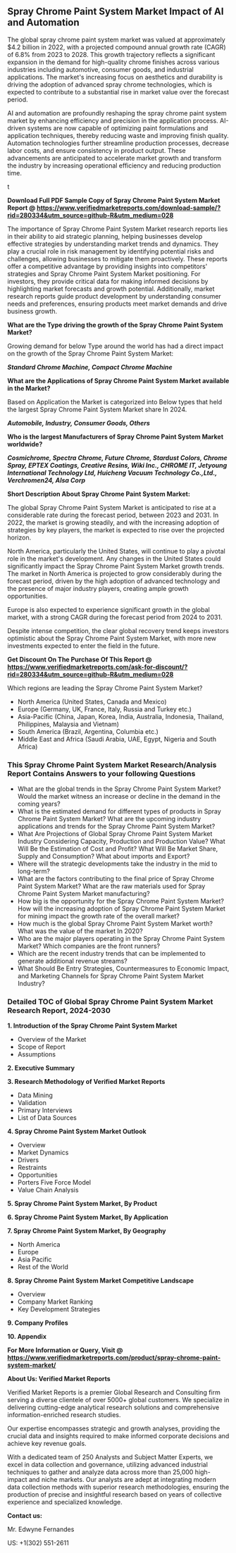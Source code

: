 <h2>Spray Chrome Paint System Market Impact of AI and Automation</h2><p>The global spray chrome paint system market was valued at approximately $4.2 billion in 2022, with a projected compound annual growth rate (CAGR) of 6.8% from 2023 to 2028. This growth trajectory reflects a significant expansion in the demand for high-quality chrome finishes across various industries including automotive, consumer goods, and industrial applications. The market's increasing focus on aesthetics and durability is driving the adoption of advanced spray chrome technologies, which is expected to contribute to a substantial rise in market value over the forecast period.</p><p>AI and automation are profoundly reshaping the spray chrome paint system market by enhancing efficiency and precision in the application process. AI-driven systems are now capable of optimizing paint formulations and application techniques, thereby reducing waste and improving finish quality. Automation technologies further streamline production processes, decrease labor costs, and ensure consistency in product output. These advancements are anticipated to accelerate market growth and transform the industry by increasing operational efficiency and reducing production time.</p>t</p><p id="" class=""><strong>Download Full PDF Sample Copy of Spray Chrome Paint System Market Report @ <a href="https://www.verifiedmarketreports.com/download-sample/?rid=280334&utm_source=github-R&utm_medium=028" target="_blank">https://www.verifiedmarketreports.com/download-sample/?rid=280334&utm_source=github-R&utm_medium=028</a></strong></p><p>The importance of&nbsp;Spray Chrome Paint System Market research reports lies in their ability to aid strategic planning, helping businesses develop effective strategies by understanding market trends and dynamics. They play a crucial role in risk management by identifying potential risks and challenges, allowing businesses to mitigate them proactively. These reports offer a competitive advantage by providing insights into competitors' strategies and Spray Chrome Paint System Market positioning. For investors, they provide critical data for making informed decisions by highlighting market forecasts and growth potential. Additionally, market research reports guide product development by understanding consumer needs and preferences, ensuring products meet market demands and drive business growth.</p><p><strong>What are the&nbsp;Type driving the growth of the Spray Chrome Paint System Market?</strong></p><p id="" class="">Growing demand for below Type around the world has had a direct impact on the growth of the Spray Chrome Paint System Market:</p><em><strong>Standard Chrome Machine, Compact Chrome Machine</strong></em></p><strong>What are the&nbsp;Applications&nbsp;of Spray Chrome Paint System Market available in the Market?</strong></p><p id="" class="">Based on Application the Market is categorized into Below types that held the largest Spray Chrome Paint System Market share In 2024.</p><em><strong>Automobile, Industry, Consumer Goods, Others</strong></em></p><strong>Who is the largest Manufacturers of Spray Chrome Paint System Market worldwide?</strong></p><p><em><strong>Cosmichrome, Spectra Chrome, Future Chrome, Stardust Colors, Chrome Spray, EPTEX Coatings, Creative Resins, Wiki Inc., CHROME IT, Jetyoung International Technology Ltd, Huicheng Vacuum Technology Co.,Ltd., Verchromen24, Alsa Corp</strong></em></p><p id="" class=""><strong>Short Description About Spray Chrome Paint System Market:</strong></p><p>The global Spray Chrome Paint System Market is anticipated to rise at a considerable rate during the forecast period, between 2023 and 2031. In 2022, the market is growing steadily, and with the increasing adoption of strategies by key players, the market is expected to rise over the projected horizon.</p><p>North America, particularly the United States, will continue to play a pivotal role in the market's development. Any changes in the United States could significantly impact the Spray Chrome Paint System Market growth trends. The market in North America is projected to grow considerably during the forecast period, driven by the high adoption of advanced technology and the presence of major industry players, creating ample growth opportunities.</p><p>Europe is also expected to experience significant growth in the global market, with a strong CAGR during the forecast period from 2024 to 2031.</p><p>Despite intense competition, the clear global recovery trend keeps investors optimistic about the Spray Chrome Paint System Market, with more new investments expected to enter the field in the future.</p><p id="" class=""><strong>Get Discount On The Purchase Of This Report @ <a href="https://www.verifiedmarketreports.com/ask-for-discount/?rid=280334&utm_source=github-R&utm_medium=028" target="_blank">https://www.verifiedmarketreports.com/ask-for-discount/?rid=280334&utm_source=github-R&utm_medium=028</a></strong></p>Which regions are leading the Spray Chrome Paint System Market?</p><ul><li>North America (United States, Canada and Mexico)</li><li>Europe (Germany, UK, France, Italy, Russia and Turkey etc.)</li><li>Asia-Pacific (China, Japan, Korea, India, Australia, Indonesia, Thailand, Philippines, Malaysia and Vietnam)</li><li>South America (Brazil, Argentina, Columbia etc.)</li><li>Middle East and Africa (Saudi Arabia, UAE, Egypt, Nigeria and South Africa)</li></ul><h3 id="" class="">This Spray Chrome Paint System Market Research/Analysis Report Contains Answers to your following Questions</h3><ul><li>What are the global trends in the Spray Chrome Paint System Market? Would the market witness an increase or decline in the demand in the coming years?</li><li>What is the estimated demand for different types of products in Spray Chrome Paint System Market? What are the upcoming industry applications and trends for the Spray Chrome Paint System Market?</li><li>What Are Projections of Global Spray Chrome Paint System Market Industry Considering Capacity, Production and Production Value? What Will Be the Estimation of Cost and Profit? What Will Be Market Share, Supply and Consumption? What about imports and Export?</li><li>Where will the strategic developments take the industry in the mid to long-term?</li><li>What are the factors contributing to the final price of Spray Chrome Paint System Market? What are the raw materials used for Spray Chrome Paint System Market manufacturing?</li><li>How big is the opportunity for the Spray Chrome Paint System Market? How will the increasing adoption of Spray Chrome Paint System Market for mining impact the growth rate of the overall market?</li><li>How much is the global Spray Chrome Paint System Market worth? What was the value of the market In 2020?</li><li>Who are the major players operating in the Spray Chrome Paint System Market? Which companies are the front runners?</li><li>Which are the recent industry trends that can be implemented to generate additional revenue streams?</li><li>What Should Be Entry Strategies, Countermeasures to Economic Impact, and Marketing Channels for Spray Chrome Paint System Market Industry?</li></ul><h3 id="" class="">Detailed TOC of Global Spray Chrome Paint System Market Research Report, 2024-2030</h3><p id="" class=""><strong>1. Introduction of the Spray Chrome Paint System Market</strong></p><ul><li>Overview of the Market</li><li>Scope of Report</li><li>Assumptions</li></ul><p id="" class=""><strong>2. Executive Summary</strong></p><p id="" class=""><strong>3. Research Methodology of Verified Market Reports</strong></p><ul><li>Data Mining</li><li>Validation</li><li>Primary Interviews</li><li>List of Data Sources</li></ul><p id="" class=""><strong>4. Spray Chrome Paint System Market Outlook</strong></p><ul><li>Overview</li><li>Market Dynamics</li><li>Drivers</li><li>Restraints</li><li>Opportunities</li><li>Porters Five Force Model</li><li>Value Chain Analysis</li></ul><p id="" class=""><strong>5. Spray Chrome Paint System Market, By Product</strong></p><p id="" class=""><strong>6. Spray Chrome Paint System Market, By Application</strong></p><p id="" class=""><strong>7. Spray Chrome Paint System Market, By Geography</strong></p><ul><li>North America</li><li>Europe</li><li>Asia Pacific</li><li>Rest of the World</li></ul><p id="" class=""><strong>8. Spray Chrome Paint System Market Competitive Landscape</strong></p><ul><li>Overview</li><li>Company Market Ranking</li><li>Key Development Strategies</li></ul><p id="" class=""><strong>9. Company Profiles</strong></p><p id="" class=""><strong>10. Appendix</strong></p><p id="" class=""><strong>For More Information or Query, Visit @ <a href="https://www.verifiedmarketreports.com/product/spray-chrome-paint-system-market/" target="_blank">https://www.verifiedmarketreports.com/product/spray-chrome-paint-system-market/</a></strong></p><p id="" class=""><strong>About Us: Verified Market Reports</strong></p><p id="" class="">Verified Market Reports is a premier Global Research and Consulting firm serving a diverse clientele of over 5000+ global customers. We specialize in delivering cutting-edge analytical research solutions and comprehensive information-enriched research studies.</p><p id="" class="">Our expertise encompasses strategic and growth analyses, providing the crucial data and insights required to make informed corporate decisions and achieve key revenue goals.</p><p id="" class="">With a dedicated team of 250 Analysts and Subject Matter Experts, we excel in data collection and governance, utilizing advanced industrial techniques to gather and analyze data across more than 25,000 high-impact and niche markets. Our analysts are adept at integrating modern data collection methods with superior research methodologies, ensuring the production of precise and insightful research based on years of collective experience and specialized knowledge.</p><p id="" class=""><strong>Contact us:</strong></p><p id="" class="">Mr. Edwyne Fernandes</p><p id="" class="">US: +1(302) 551-2611</p>